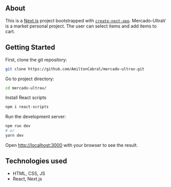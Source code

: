 ## About
This is a [Next.js](https://nextjs.org/) project bootstrapped with [`create-next-app`](https://github.com/vercel/next.js/tree/canary/packages/create-next-app).
Mercado-UltraV is a market personal project. The user can select items and add items to cart.

## Getting Started

First, clone the git repository:
```bash
git clone https://github.com/AmiltonCabral/mercado-ultrav.git
```

Go to project directory:
```bash
cd mercado-ultrav/
```

Install React scripts
```bash
npm i react-scripts
```

Run the development server:
```bash
npm run dev
# or
yarn dev
```

Open [http://localhost:3000](http://localhost:3000) with your browser to see the result.

## Technologies used
- HTML, CSS, JS
- React, Next.js
